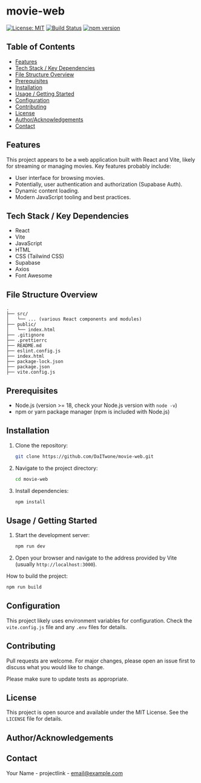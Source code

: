 # movie-web

[![License: MIT](https://img.shields.io/badge/License-MIT-blue.svg)](https://opensource.org/licenses/MIT)
[![Build Status](https://img.shields.io/github/actions/workflow/status/DaITwone/movie-web/main.yml?branch=main)]()
[![npm version](https://img.shields.io/npm/v/movie-app)]()


## Table of Contents

- [Features](#features)
- [Tech Stack / Key Dependencies](#tech-stack--key-dependencies)
- [File Structure Overview](#file-structure-overview)
- [Prerequisites](#prerequisites)
- [Installation](#installation)
- [Usage / Getting Started](#usage--getting-started)
- [Configuration](#configuration)
- [Contributing](#contributing)
- [License](#license)
- [Author/Acknowledgements](#authoracknowledgements)
- [Contact](#contact)

<!-- TODO: Add screenshots if applicable -->

## Features

This project appears to be a web application built with React and Vite, likely for streaming or managing movies. Key features probably include:

-   User interface for browsing movies.
-   Potentially, user authentication and authorization (Supabase Auth).
-   Dynamic content loading.
-   Modern JavaScript tooling and best practices.

## Tech Stack / Key Dependencies

-   React
-   Vite
-   JavaScript
-   HTML
-   CSS (Tailwind CSS)
-   Supabase
-   Axios
-   Font Awesome

## File Structure Overview

```text
.
├── src/
│   └── ... (various React components and modules)
├── public/
│   └── index.html
├── .gitignore
├── .prettierrc
├── README.md
├── eslint.config.js
├── index.html
├── package-lock.json
├── package.json
├── vite.config.js
```

## Prerequisites

-   Node.js (version >= 18, check your Node.js version with `node -v`)
-   npm or yarn package manager (npm is included with Node.js)

## Installation

1.  Clone the repository:

    ```bash
    git clone https://github.com/DaITwone/movie-web.git
    ```

2.  Navigate to the project directory:

    ```bash
    cd movie-web
    ```

3.  Install dependencies:

    ```bash
    npm install
    ```

## Usage / Getting Started

1.  Start the development server:

    ```bash
    npm run dev
    ```

2.  Open your browser and navigate to the address provided by Vite (usually `http://localhost:3000`).

How to build the project:

```bash
npm run build
```

<!-- TODO: Add details about running tests -->

## Configuration

<!-- TODO: Add details about configuring the application, e.g., environment variables, API keys -->

This project likely uses environment variables for configuration. Check the `vite.config.js` file and any `.env` files for details.

## Contributing

Pull requests are welcome. For major changes, please open an issue first to discuss what you would like to change.

Please make sure to update tests as appropriate.

## License

This project is open source and available under the MIT License. See the `LICENSE` file for details.

## Author/Acknowledgements

<!-- TODO: Add acknowledgements -->

## Contact

Your Name - projectlink - email@example.com
